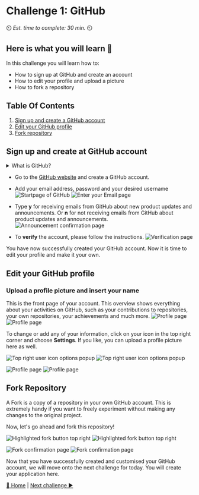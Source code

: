 # Challenge 1: GitHub

⏲️ _Est. time to complete: 30 min._ ⏲️

## Here is what you will learn 🎯

In this challenge you will learn how to:

- How to sign up at GitHub and create an account
- How to edit your profile and upload a picture
- How to fork a repository

## Table Of Contents

1. [Sign up and create a GitHub account](#SignUpandCreateatGitHubAccount)
2. [Edit your GitHub profile](#EditGitHubProfile)
3. [Fork repository](#ForkRepository)

## Sign up and create at GitHub account

<details>
<summary>What is GitHub?</summary>

GitHub is actually two things: **Git** and **Hub**.

**Git** is a version control software. It allows developers to work on a specific project at the same time by tracking the changes. If something goes wrong, you can easily undo the changes with Git.
**Hub** is nothing special in itself, but it represents the "social network" of developers built on top of Git. While GitHub does not own the Git software, it has created a platform that makes it easy to access and collaborate with Git. The groundbreaking feature of GitHub is that it makes it super easy to share/show your code with the world or just store it. You no longer have to worry about where you store your code. Companies have GitHub accounts for the same reason. GitHub provides an easy way to store your code online with built-in version control.

</details>

- Go to the [GitHub website](https://github.com/) and create a GitHub account.
- Add your email address, password and your desired username
  ![Startpage of GitHub](images/dark/GithubSignUp.png)
  ![Enter your Email page](./images/dark/EnterEmail.png)
- Type **y** for receiving emails from GitHub about new product updates and announcements. Or **n** for not receiving emails from GitHub about product updates and announcements.
  ![Announcement confirmation page](./images/dark/NoAnnouncements.png)

- To **verify** the account, please follow the instructions.
  ![Verification page](./images/dark/Verification.png)

You have now successfully created your GitHub account. Now it is time to edit your profile and make it your own.

## Edit your GitHub profile

### Upload a profile picture and insert your name

This is the front page of your account. This overview shows everything about your activities on GitHub, such as your contributions to repositories, your own repositories, your achievements and much more.
![Profile page](./images/dark/AccountFrontpage.png#gh-dark-mode-only)
![Profile page](./images/light/AccountFrontpage.png#gh-light-mode-only)

To change or add any of your information, click on your icon in the top right corner and choose **Settings**. If you like, you can upload a profile picture here as well.

![Top right user icon options popup](./images/dark/Settings.png#gh-dark-mode-only)
![Top right user icon options popup](./images/light/Settings.png#gh-light-mode-only)

![Profile page](./images/dark/EditProfile.gif#gh-dark-mode-only)
![Profile page](./images/light/EditProfile.gif#gh-light-mode-only)

## Fork Repository

A Fork is a copy of a repository in your own GitHub account. This is extremely handy if you want to freely experiment without making any changes to the original project.

Now, let's go ahead and fork this repository!

![Highlighted fork button top right](./images/dark/ForkTheRepository.png#gh-dark-mode-only)
![Highlighted fork button top right](./images/light/ForkTheRepository.png#gh-light-mode-only)

![Fork confirmation page](./images/dark/Forked.png#gh-dark-mode-only)
![Fork confirmation page](./images/light/Forked.png#gh-light-mode-only)

Now that you have successfully created and customised your GitHub account, we will move onto the next challenge for today. You will create your application here.

[🔼 Home](../../../README.md) | [Next challenge ▶](../Application/README.md)
